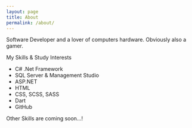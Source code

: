 ```yaml
---
layout: page
title: About
permalink: /about/
---
```


Software Developer and a lover of computers hardware. 
Obviously also a gamer.

My Skills & Study Interests
- C# .Net Framework
- SQL Server & Management Studio
- ASP.NET
- HTML
- CSS, SCSS, SASS
- Dart
- GitHub

Other Skills are coming soon...!
